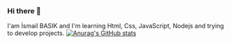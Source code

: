 ### Hi there 👋

I'am İsmail BASIK and I'm learning Html, Css, JavaScript, Nodejs and trying to develop projects.
[![Anurag's GitHub stats](https://github-readme-stats.vercel.app/api?username=ismailbask)](https://github.com/anuraghazra/github-readme-stats)
